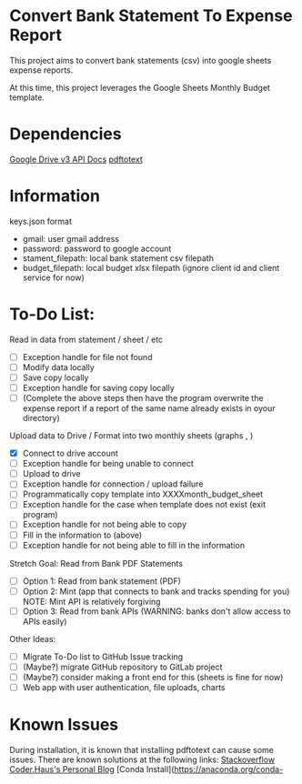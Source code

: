 # Convert Bank Statement To Expense Report


This project aims to convert bank statements (csv) into google sheets expense reports.

At this time, this project leverages the Google Sheets Monthly Budget template.

# Dependencies
[Google Drive v3 API Docs](https://developers.google.com/drive/api/v3/reference/)
[pdftotext](https://pypi.org/project/pdftotext/)

# Information

keys.json format
- gmail: user gmail address
- password: password to google account
- stament_filepath: local bank statement csv filepath
- budget_filepath: local budget xlsx filepath
(ignore client id and client service for now)
  
# To-Do List: 

Read in data from statement / sheet / etc
- [ ] Exception handle for file not found 
- [ ] Modify data locally
- [ ] Save copy locally
- [ ] Exception handle for saving copy locally
- [ ] (Complete the above steps then have the program overwrite the expense report if a report of the same name already exists in oyour directory)
  
Upload data to Drive / Format into two monthly sheets (graphs , )
- [x] Connect to drive account
- [ ] Exception handle for being unable to connect
- [ ] Upload to drive
- [ ] Exception handle for connection / upload failure
- [ ] Programmatically copy template into XXXXmonth_budget_sheet
- [ ] Exception handle for the case when template does not exist (exit program)
- [ ] Exception handle for not being able to copy
- [ ] Fill in the information to (above)
- [ ] Exception handle for not being able to fill in the information 

Stretch Goal: Read from Bank PDF Statements
- [ ] Option 1: Read from bank statement (PDF)
- [ ] Option 2: Mint (app that connects to bank and tracks spending for you)
  NOTE: Mint API is relatively forgiving
- [ ] Option 3: Read from bank APIs (WARNING: banks don't allow access to APIs easily)

Other Ideas:
- [ ] Migrate To-Do list to GitHub Issue tracking
- [ ] (Maybe?) migrate GitHub repository to GitLab project
- [ ] (Maybe?) consider making a front end for this (sheets is fine for now)
- [ ] Web app with user authentication, file uploads, charts

# Known Issues
During installation, it is known that installing pdftotext can cause some issues. There are known solutions at the following links:
[Stackoverflow](https://stackoverflow.com/a/58139729)
[Coder.Haus's Personal Blog](https://coder.haus/2019/09/27/installing-pdftotext-through-pip-on-windows-10/)
[Conda Install](https://anaconda.org/conda-

